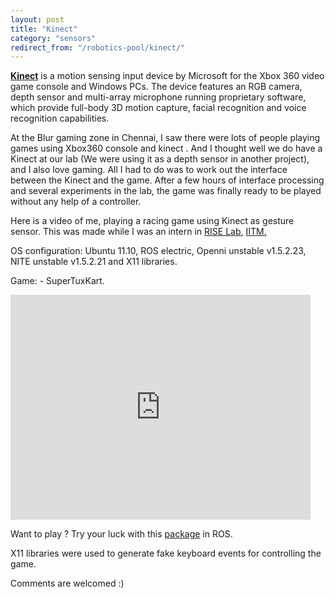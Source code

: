 ```yaml
---
layout: post
title: "Kinect"
category: "sensors"
redirect_from: "/robotics-pool/kinect/"
---
```

[**Kinect**](http://en.wikipedia.org/wiki/Kinect) is a motion sensing input device by Microsoft for the Xbox 360 video game console and Windows PCs. The device features an RGB camera, depth sensor and multi-array microphone running proprietary software, which provide full-body 3D motion capture, facial recognition and voice recognition capabilities.

At the Blur gaming zone in Chennai, I saw there were lots of people playing games using Xbox360 console and kinect  . And I thought well we do have a Kinect at our lab (We were using it as a depth sensor in another project), and I also love gaming. All I had to do was to work out the interface between the Kinect and the game. After a few hours of interface processing and several experiments in the lab, the game was finally ready to be played without any help of a controller. 

Here is a video of me, playing a racing game using Kinect as gesture sensor. This was made while I was an intern in [RISE Lab](http://rise.cse.iitm.ac.in/wiki/index.php/RISE_Robotics_Group), [IITM.](http://www.iitm.ac.in/)

OS configuration: Ubuntu 11.10, ROS electric, Openni unstable v1.5.2.23, NITE unstable v1.5.2.21 and X11 libraries.

Game: - SuperTuxKart. 

<iframe src="http://www.youtube.com/embed/BjhiKfrEUXU" frameborder="0" width="480" height="360"></iframe>

Want to play ? Try your luck with this [package](https://github.com/playwithrobots/tf_experiments "Package on Github ") in ROS. 

X11 libraries were used to generate fake keyboard events for controlling the game. 

Comments are welcomed :) 